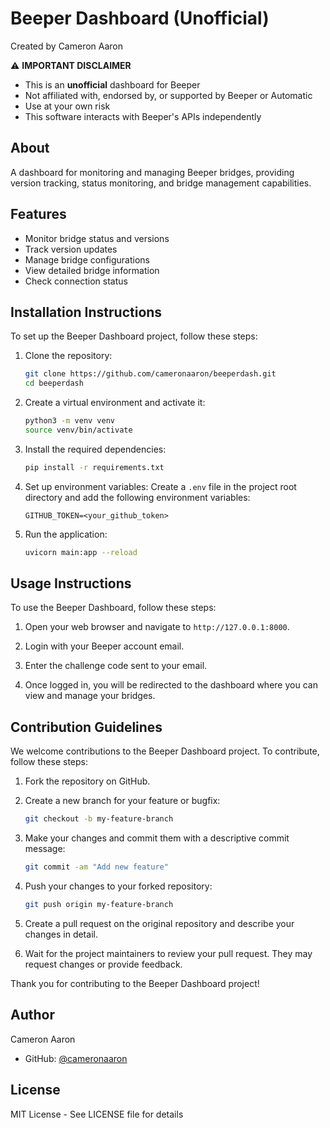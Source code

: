 # Beeper Dashboard (Unofficial)

Created by Cameron Aaron

⚠️ **IMPORTANT DISCLAIMER**
- This is an **unofficial** dashboard for Beeper
- Not affiliated with, endorsed by, or supported by Beeper or Automatic
- Use at your own risk
- This software interacts with Beeper's APIs independently

## About
A dashboard for monitoring and managing Beeper bridges, providing version tracking, status monitoring, and bridge management capabilities.

## Features
- Monitor bridge status and versions
- Track version updates
- Manage bridge configurations
- View detailed bridge information
- Check connection status

## Installation Instructions

To set up the Beeper Dashboard project, follow these steps:

1. Clone the repository:
   ```bash
   git clone https://github.com/cameronaaron/beeperdash.git
   cd beeperdash
   ```

2. Create a virtual environment and activate it:
   ```bash
   python3 -m venv venv
   source venv/bin/activate
   ```

3. Install the required dependencies:
   ```bash
   pip install -r requirements.txt
   ```

4. Set up environment variables:
   Create a `.env` file in the project root directory and add the following environment variables:
   ```plaintext
   GITHUB_TOKEN=<your_github_token>
   ```

5. Run the application:
   ```bash
   uvicorn main:app --reload
   ```

## Usage Instructions

To use the Beeper Dashboard, follow these steps:

1. Open your web browser and navigate to `http://127.0.0.1:8000`.

2. Login with your Beeper account email.

3. Enter the challenge code sent to your email.

4. Once logged in, you will be redirected to the dashboard where you can view and manage your bridges.

## Contribution Guidelines

We welcome contributions to the Beeper Dashboard project. To contribute, follow these steps:

1. Fork the repository on GitHub.

2. Create a new branch for your feature or bugfix:
   ```bash
   git checkout -b my-feature-branch
   ```

3. Make your changes and commit them with a descriptive commit message:
   ```bash
   git commit -am "Add new feature"
   ```

4. Push your changes to your forked repository:
   ```bash
   git push origin my-feature-branch
   ```

5. Create a pull request on the original repository and describe your changes in detail.

6. Wait for the project maintainers to review your pull request. They may request changes or provide feedback.

Thank you for contributing to the Beeper Dashboard project!

## Author
Cameron Aaron
- GitHub: [@cameronaaron](https://github.com/cameronaaron)

## License
MIT License - See LICENSE file for details
